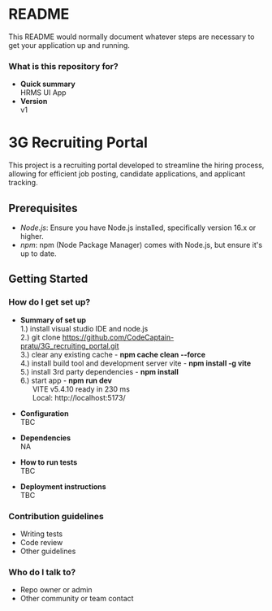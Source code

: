 # README #

This README would normally document whatever steps are necessary to get your application up and running.

### What is this repository for? ###

* **Quick summary**    
  HRMS UI App
* **Version**    
  v1


# 3G Recruiting Portal

This project is a recruiting portal developed to streamline the hiring process, allowing for efficient job posting, candidate applications, and applicant tracking.

## Prerequisites

- *Node.js*: Ensure you have Node.js installed, specifically version 16.x or higher.
- *npm*: npm (Node Package Manager) comes with Node.js, but ensure it's up to date.

## Getting Started

### How do I get set up? ###
  
* **Summary of set up**     
  1.) install visual studio IDE and node.js  
  2.) git clone https://github.com/CodeCaptain-pratu/3G_recruiting_portal.git  
  3.) clear any existing cache - **npm cache clean --force**  
  4.) install build tool and development server vite - **npm install -g vite**   
  5.) install 3rd party dependencies - **npm install**  
  6.) start app - **npm run dev**   
  &nbsp;&nbsp;&nbsp;&nbsp;&nbsp; VITE v5.4.10  ready in 230 ms  
  &nbsp;&nbsp;&nbsp;&nbsp;&nbsp; Local:   http://localhost:5173/
      
    
* **Configuration**  
  TBC
    
    
* **Dependencies**  
  NA  
     
    
* **How to run tests**  
  TBC  
    
    
* **Deployment instructions**  
  TBC
  
  

### Contribution guidelines ###

* Writing tests
* Code review
* Other guidelines

### Who do I talk to? ###

* Repo owner or admin
* Other community or team contact
